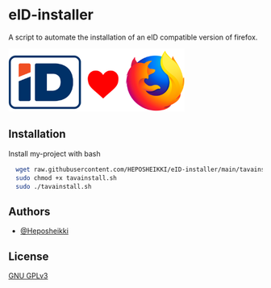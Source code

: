 # eID-installer

A script to automate the installation of an eID compatible version of firefox.





<img src="logo.png" width="350" title="Logo">


## Installation

Install my-project with bash

```bash
  wget raw.githubusercontent.com/HEPOSHEIKKI/eID-installer/main/tavainstall.sh
  sudo chmod +x tavainstall.sh
  sudo ./tavainstall.sh
```
    
## Authors

- [@Heposheikki](https://www.github.com/heposheikki)


## License

[GNU GPLv3 ](https://choosealicense.com/licenses/gpl-3.0/)

